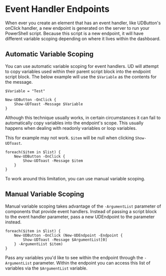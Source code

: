 # Event Handler Endpoints

When ever you create an element that has an event handler, like UDButton's onClick handler, a new endpoint is generated on the server to run your PowerShell script. Because this script is a new endpoint, it will have different variable scoping depending on where it lives within the dashboard. 

## Automatic Variable Scoping

You can use automatic variable scoping for event handlers. UD will attempt to copy variables used within their parent script block into the endpoint script block. The below example will use the `$Variable` as the contents for the message. 

```text
$Variable = "Test" 

New-UDButton -OnClick {
    Show-UDToast -Message $Variable
}
```

Although this technique usually works, in certain circumstances it can fail to automatically copy variables into the endpoint's scope. This usually happens when dealing with readonly variables or loop variables. 

This for example may not work. `$item` will be null when clicking `Show-UDToast`.

```text
foreach($item in $list) {
    New-UDButton -OnClick {
        Show-UDToast -Message $item
    }
}
```

To work around this limitation, you can use manual variable scoping. 

## Manual Variable Scoping 

Manual variable scoping takes advantage of the `-ArgumentList` parameter of components that provide event handlers. Instead of passing a script block to the event handler parameter, pass a new UDEndpoint to the parameter instead. 

```text
foreach($item in $list) {
    New-UDButton -OnClick (New-UDEndpoint -Endpoint {
        Show-UDToast -Message $ArgumentList[0]
    } -ArgumentList $item)
}
```

Pass any variables you'd like to see within the endpoint through the `-ArgumentList` parameter. Within the endpoint you can access this list of variables via the `$ArgumentList` variable.  

